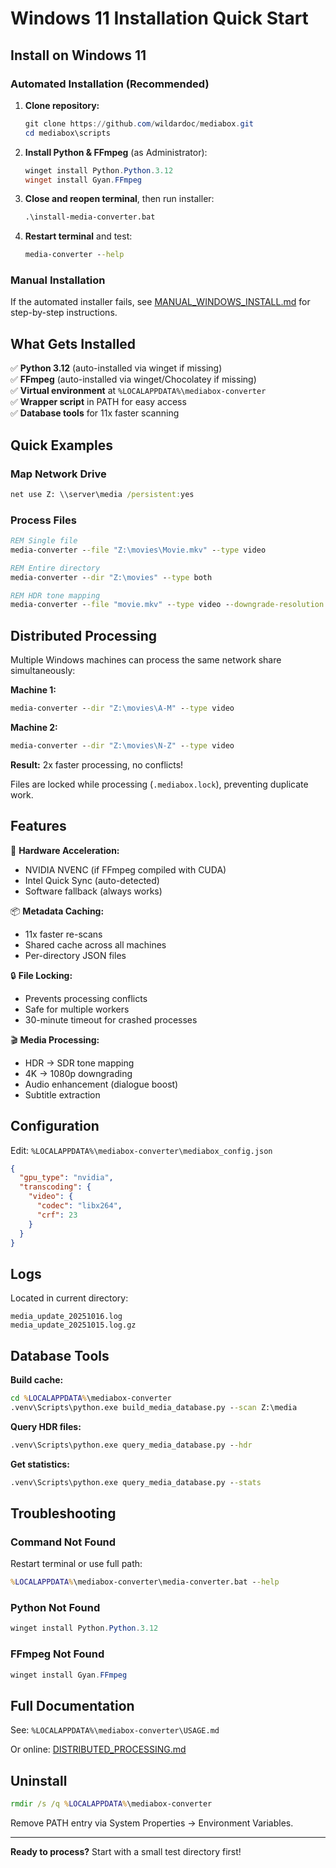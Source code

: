 # Windows 11 Installation Quick Start

## Install on Windows 11

### **Automated Installation (Recommended)**

1. **Clone repository:**
   ```powershell
   git clone https://github.com/wildardoc/mediabox.git
   cd mediabox\scripts
   ```

2. **Install Python & FFmpeg** (as Administrator):
   ```powershell
   winget install Python.Python.3.12
   winget install Gyan.FFmpeg
   ```

3. **Close and reopen terminal**, then run installer:
   ```cmd
   .\install-media-converter.bat
   ```

4. **Restart terminal** and test:
   ```cmd
   media-converter --help
   ```

### **Manual Installation**

If the automated installer fails, see [MANUAL_WINDOWS_INSTALL.md](MANUAL_WINDOWS_INSTALL.md) for step-by-step instructions.

## What Gets Installed

✅ **Python 3.12** (auto-installed via winget if missing)  
✅ **FFmpeg** (auto-installed via winget/Chocolatey if missing)  
✅ **Virtual environment** at `%LOCALAPPDATA%\mediabox-converter`  
✅ **Wrapper script** in PATH for easy access  
✅ **Database tools** for 11x faster scanning  

## Quick Examples

### Map Network Drive
```cmd
net use Z: \\server\media /persistent:yes
```

### Process Files
```cmd
REM Single file
media-converter --file "Z:\movies\Movie.mkv" --type video

REM Entire directory
media-converter --dir "Z:\movies" --type both

REM HDR tone mapping
media-converter --file "movie.mkv" --type video --downgrade-resolution
```

## Distributed Processing

Multiple Windows machines can process the same network share simultaneously:

**Machine 1:**
```cmd
media-converter --dir "Z:\movies\A-M" --type video
```

**Machine 2:**
```cmd
media-converter --dir "Z:\movies\N-Z" --type video
```

**Result:** 2x faster processing, no conflicts!

Files are locked while processing (`.mediabox.lock`), preventing duplicate work.

## Features

🚀 **Hardware Acceleration:**
- NVIDIA NVENC (if FFmpeg compiled with CUDA)
- Intel Quick Sync (auto-detected)
- Software fallback (always works)

📦 **Metadata Caching:**
- 11x faster re-scans
- Shared cache across all machines
- Per-directory JSON files

🔒 **File Locking:**
- Prevents processing conflicts
- Safe for multiple workers
- 30-minute timeout for crashed processes

🎬 **Media Processing:**
- HDR → SDR tone mapping
- 4K → 1080p downgrading
- Audio enhancement (dialogue boost)
- Subtitle extraction

## Configuration

Edit: `%LOCALAPPDATA%\mediabox-converter\mediabox_config.json`

```json
{
  "gpu_type": "nvidia",
  "transcoding": {
    "video": {
      "codec": "libx264",
      "crf": 23
    }
  }
}
```

## Logs

Located in current directory:
```
media_update_20251016.log
media_update_20251015.log.gz
```

## Database Tools

**Build cache:**
```cmd
cd %LOCALAPPDATA%\mediabox-converter
.venv\Scripts\python.exe build_media_database.py --scan Z:\media
```

**Query HDR files:**
```cmd
.venv\Scripts\python.exe query_media_database.py --hdr
```

**Get statistics:**
```cmd
.venv\Scripts\python.exe query_media_database.py --stats
```

## Troubleshooting

### Command Not Found
Restart terminal or use full path:
```cmd
%LOCALAPPDATA%\mediabox-converter\media-converter.bat --help
```

### Python Not Found
```powershell
winget install Python.Python.3.12
```

### FFmpeg Not Found
```powershell
winget install Gyan.FFmpeg
```

## Full Documentation

See: `%LOCALAPPDATA%\mediabox-converter\USAGE.md`

Or online: [DISTRIBUTED_PROCESSING.md](../docs/DISTRIBUTED_PROCESSING.md)

## Uninstall

```cmd
rmdir /s /q %LOCALAPPDATA%\mediabox-converter
```

Remove PATH entry via System Properties → Environment Variables.

---

**Ready to process?** Start with a small test directory first!
